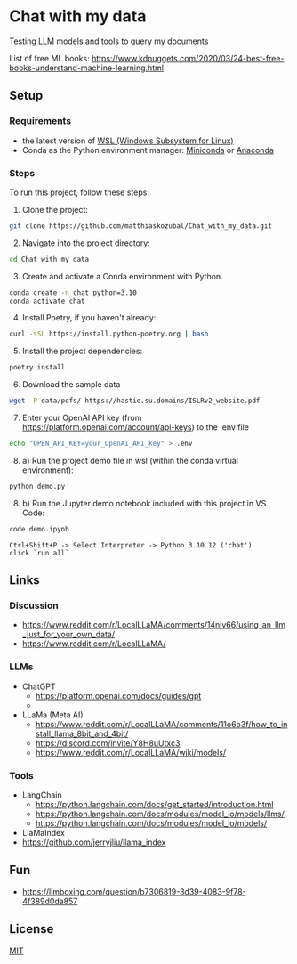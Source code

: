# Chat with my data
Testing LLM models and tools to query my documents

List of free ML books: https://www.kdnuggets.com/2020/03/24-best-free-books-understand-machine-learning.html


## Setup
### Requirements
- the latest version of [WSL (Windows Subsystem for Linux)](https://docs.microsoft.com/en-us/windows/wsl/install-win10)
- Conda as the Python environment manager: [Miniconda](https://docs.conda.io/en/latest/miniconda.html) or [Anaconda](https://www.anaconda.com/products/distribution)

### Steps
To run this project, follow these steps:
1. Clone the project:
  ```bash
  git clone https://github.com/matthiaskozubal/Chat_with_my_data.git
  ```
2. Navigate into the project directory:
  ```bash
  cd Chat_with_my_data
  ```
3. Create and activate a Conda environment with Python. 
  ```bash
  conda create -n chat python=3.10
  conda activate chat
  ```
4. Install Poetry, if you haven't already:
  ```bash
  curl -sSL https://install.python-poetry.org | bash
  ```
5. Install the project dependencies:
  ```bash
  poetry install
  ```
  <!-- poetry config virtualenvs.create True -->
  <!-- poetry env use python3.10 -->

6. Download the sample data
  ```bash
  wget -P data/pdfs/ https://hastie.su.domains/ISLRv2_website.pdf
  ```
7. Enter your OpenAI API key (from https://platform.openai.com/account/api-keys) to the .env file
  ```bash
  echo "OPEN_API_KEY=your_OpenAI_API_key" > .env
  ```
8. a) Run the project demo file in wsl (within the conda virtual environment):
  ```bash
  python demo.py
  ```
8. b) Run the Jupyter demo notebook included with this project in VS Code:
  ```bash
  code demo.ipynb
  ```
  ```
  Ctrl+Shift+P -> Select Interpreter -> Python 3.10.12 ('chat')
  click `run all`    
  ```


## Links
### Discussion
- https://www.reddit.com/r/LocalLLaMA/comments/14niv66/using_an_llm_just_for_your_own_data/
- https://www.reddit.com/r/LocalLLaMA/

### LLMs
- ChatGPT
  - https://platform.openai.com/docs/guides/gpt
  - 
- LLaMa (Meta AI)
  - https://www.reddit.com/r/LocalLLaMA/comments/11o6o3f/how_to_install_llama_8bit_and_4bit/
  - https://discord.com/invite/Y8H8uUtxc3
  - https://www.reddit.com/r/LocalLLaMA/wiki/models/

### Tools
- LangChain
  - https://python.langchain.com/docs/get_started/introduction.html
  - https://python.langchain.com/docs/modules/model_io/models/llms/
  - https://python.langchain.com/docs/modules/model_io/models/
- LlaMaIndex
- https://github.com/jerryjliu/llama_index


## Fun
- https://llmboxing.com/question/b7306819-3d39-4083-9f78-4f389d0da857


## License
[MIT](https://choosealicense.com/licenses/mit/)


<!-- ## Problems
### Python version when using conda
1. Check the available Python version:
  ```bash
  pyenv versions
  ```
2. Use the compatible Python version
  ```bash
  poetry env use 3.10
  ``` -->
